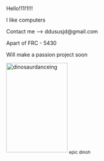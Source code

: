 <body>

<h1 style="font-family:sono;"></h1>

</body>
<p>	Hello!11!1!!! </p>
<p> I like computers </p>
Contact me --> ddususjd@gmail.com


Apart of FRC - 5430
<p> Will make a passion project soon </p>

<img src="https://media.discordapp.net/attachments/722828903458275408/1043011710962909244/dino.gif" alt="dinosaurdanceing" style="width:164px;height:240px;">
<sub> epic dinoh </sub>

<!---
Forbi-0/Forbi-0 is a ✨ special ✨ repository because its `README.md` (this file) appears on your GitHub profile.
You can click the Preview link to take a look at your changes.
--->
